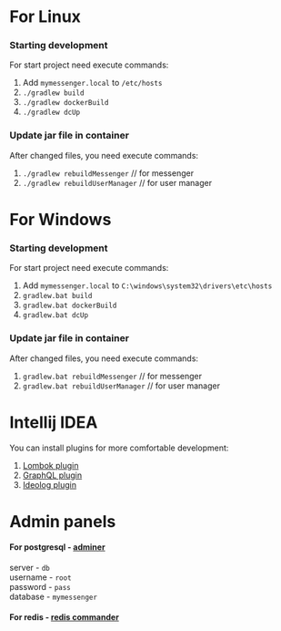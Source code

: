 # For Linux

### Starting development

For start project need execute commands:
1. Add `mymessenger.local` to `/etc/hosts`
2. `./gradlew build`
3. `./gradlew dockerBuild`
4. `./gradlew dcUp`

### Update jar file in container

After changed files, you need execute commands:
1. `./gradlew rebuildMessenger`   // for messenger
2. `./gradlew rebuildUserManager` // for user manager


# For Windows

### Starting development

For start project need execute commands:
1. Add `mymessenger.local` to `С:\windows\system32\drivers\etc\hosts`
2. `gradlew.bat build`
3. `gradlew.bat dockerBuild`
4. `gradlew.bat dcUp`

### Update jar file in container

After changed files, you need execute commands:
1. `gradlew.bat rebuildMessenger`   // for messenger
2. `gradlew.bat rebuildUserManager` // for user manager


# Intellij IDEA

You can install plugins for more comfortable development:

1. [Lombok plugin](https://plugins.jetbrains.com/plugin/6317-lombok/)
2. [GraphQL plugin](https://plugins.jetbrains.com/plugin/8097-js-graphql/)
3. [Ideolog plugin](https://plugins.jetbrains.com/plugin/9746-ideolog/)


# Admin panels

#### For postgresql - [adminer](http://localhost/adminer)<br>
server - `db`<br>
username - `root`<br>
password - `pass`<br>
database - `mymessenger`<br>

#### For redis - [redis commander](http://localhost:8082/)